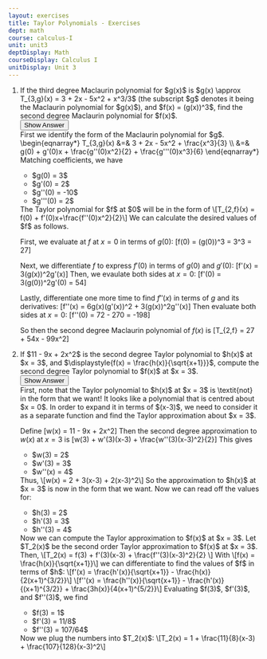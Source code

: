 ```yaml
---
layout: exercises
title: Taylor Polynomials - Exercises
dept: math
course: calculus-I
unit: unit3
deptDisplay: Math
courseDisplay: Calculus I
unitDisplay: Unit 3
---
```


<ol>
<li> <div class="exercise">
If the third degree Maclaurin polynomial for $g(x)$ is $g(x) \approx T_{3,g}(x) = 3 + 2x - 5x^2 + x^3/3$ (the subscript $g$ denotes it being the Maclaurin polynomial for $g(x)$), and $f(x) = (g(x))^3$, find the second degree Maclaurin polynomial for $f(x)$. 

<div class="answerBox">
<button onclick="myFunction('answer1')" class="answerButton">Show Answer</button>
<div  id="answer1" class="answer" >
First we identify the form of the Maclaurin polynomial for $g$. 
\begin{eqnarray*}
T_{3,g}(x) &=& 3 + 2x - 5x^2 + \frac{x^3}{3} \\
&=& g(0) + g'(0)x + \frac{g''(0)x^2}{2} + \frac{g'''(0)x^3}{6}
\end{eqnarray*}
Matching coefficients, we have
<ul>
<li>  $g(0) = 3$ </li>
<li> $g'(0) = 2$ </li>
<li> $g''(0) = -10$ </li>
<li>  $g'''(0) = 2$ </li>
</ul>
The Taylor polynomial for $f$ at $0$ will be in the form of
\[T_{2,f}(x) = f(0) + f'(0)x+\frac{f''(0)x^2}{2}\]
We can calculate the desired values of $f$ as follows.

First, we evaluate at $f$ at $x = 0$ in terms of $g(0)$:
\[f(0) = (g(0))^3 = 3^3 = 27\]

Next, we differentiate $f$ to express $f'(0)$ in terms of $g(0)$ and $g'(0)$:
\[f'(x) = 3(g(x))^2g'(x)\]
Then, we evaulate both sides at $x = 0$: \[f'(0) = 3(g(0))^2g'(0) = 54\]

Lastly, differentiate one more time to find $f''(x)$ in terms of $g$ and its derivatives:
[f''(x) = 6g(x)(g'(x))^2 + 3(g(x))^2g''(x)\]
Then evaluate both sides at $x = 0$:
\[f''(0) = 72 - 270 = -198\]

So then the second degree Maclaurin polynomial of $f(x)$ is \[T_{2,f} = 27 + 54x - 99x^2\]
</div>
</div>
</div>
</li>



<li> <div class="exercise"> 
If $11 - 9x + 2x^2$ is the second degree Taylor polynomial to $h(x)$ at $x = 3$, and $\displaystyle{f(x) = \frac{h(x)}{\sqrt{x+1}}}$, compute the second degree Taylor polynomial to $f(x)$ at $x = 3$.

<div class="answerBox">
<button onclick="myFunction('answer2')" class="answerButton">Show Answer</button>
<div  id="answer2" class="answer" >
First, note that the Taylor polynomial to $h(x)$ at $x = 3$ is \textit{not} in the form that we want! It looks like a polynomial that is centred about $x = 0$. In order to expand it in terms of $(x-3)$, we need to consider it as a separate function and find the Taylor approximation about $x = 3$. 

Define 
\[w(x) = 11 - 9x + 2x^2\]
Then the second degree approximation to $w(x)$ at $x = 3$ is 
\[w(3) + w'(3)(x-3) + \frac{w''(3)(x-3)^2}{2}\]
This gives
<ul>
<li> $w(3) = 2$ </li>
<li> $w'(3) = 3$ </li>
<li> $w''(x) = 4$ </li>
</ul>
Thus, \[w(x) = 2 + 3(x-3) + 2(x-3)^2\]
So the approximation to $h(x)$ at $x = 3$ is now in the form that we want. Now we can read off the values for:
<ul>
<li> $h(3) = 2$ </li>
<li> $h'(3) = 3$ </li>
<li> $h''(3) = 4$ </li>
</ul>
Now we can compute the Taylor approximation to $f(x)$ at $x = 3$.
Let $T_2(x)$ be the second order Taylor approximation to $f(x)$ at $x = 3$. Then, 
\[T_2(x) = f(3) + f'(3)(x-3) + \frac{f''(3)(x-3)^2}{2} \]
With \[f(x) = \frac{h(x)}{\sqrt{x+1}}\]
we can differentiate to find the values of $f$ in terms of $h$:
\[f'(x) = \frac{h'(x)}{\sqrt{x+1}} - \frac{h(x)}{2(x+1)^{3/2}}\]
\[f''(x) = \frac{h''(x)}{\sqrt{x+1}} - \frac{h'(x)}{(x+1)^{3/2}} + \frac{3h(x)}{4(x+1)^{5/2}}\]
Evaluating $f(3)$, $f'(3)$, and $f''(3)$, we find
<ul>
<li> $f(3) = 1$ </li>
<li> $f'(3) = 11/8$ </li>
<li> $f''(3) = 107/64$ </li>
</ul>
Now we plug the numbers into $T_2(x)$:
\[T_2(x) = 1 + \frac{11}{8}(x-3) + \frac{107}{128}(x-3)^2\]
</div>
</div>
</div>
</li>

</ol>

